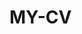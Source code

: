  # MY-CV  
 
       
        
           
                  
           
            
                 
          
       
     
   
    
 
  
